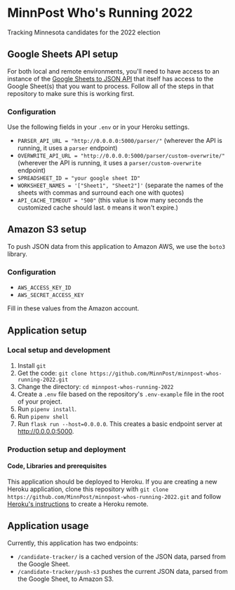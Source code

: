 # MinnPost Who's Running 2022

Tracking Minnesota candidates for the 2022 election

## Google Sheets API setup

For both local and remote environments, you'll need to have access to an instance of the [Google Sheets to JSON API](https://github.com/MinnPost/google-sheet-to-json-api) that itself has access to the Google Sheet(s) that you want to process. Follow all of the steps in that repository to make sure this is working first.

### Configuration

Use the following fields in your `.env` or in your Heroku settings.

- `PARSER_API_URL = "http://0.0.0.0:5000/parser/"` (wherever the API is running, it uses a `parser` endpoint)
- `OVERWRITE_API_URL = "http://0.0.0.0:5000/parser/custom-overwrite/"`  (wherever the API is running, it uses a `parser/custom-overwrite` endpoint)
- `SPREADSHEET_ID = "your google sheet ID"`
- `WORKSHEET_NAMES = '["Sheet1", "Sheet2"]'` (separate the names of the sheets with commas and surround each one with quotes)
- `API_CACHE_TIMEOUT = "500"` (this value is how many seconds the customized cache should last. `0` means it won't expire.)

## Amazon S3 setup

To push JSON data from this application to Amazon AWS, we use the `boto3` library.

### Configuration

- `AWS_ACCESS_KEY_ID`
- `AWS_SECRET_ACCESS_KEY`

Fill in these values from the Amazon account.

## Application setup

### Local setup and development

1. Install `git`
1. Get the code: `git clone https://github.com/MinnPost/minnpost-whos-running-2022.git`
1. Change the directory: `cd minnpost-whos-running-2022`
1. Create a `.env` file based on the repository's `.env-example` file in the root of your project.
1. Run `pipenv install`.
1. Run `pipenv shell`
1. Run `flask run --host=0.0.0.0`. This creates a basic endpoint server at http://0.0.0.0:5000.

### Production setup and deployment

#### Code, Libraries and prerequisites

This application should be deployed to Heroku. If you are creating a new Heroku application, clone this repository with `git clone https://github.com/MinnPost/minnpost-whos-running-2022.git` and follow [Heroku's instructions](https://devcenter.heroku.com/articles/git#creating-a-heroku-remote) to create a Heroku remote.


## Application usage

Currently, this application has two endpoints:

- `/candidate-tracker/` is a cached version of the JSON data, parsed from the Google Sheet.
- `/candidate-tracker/push-s3` pushes the current JSON data, parsed from the Google Sheet, to Amazon S3.
